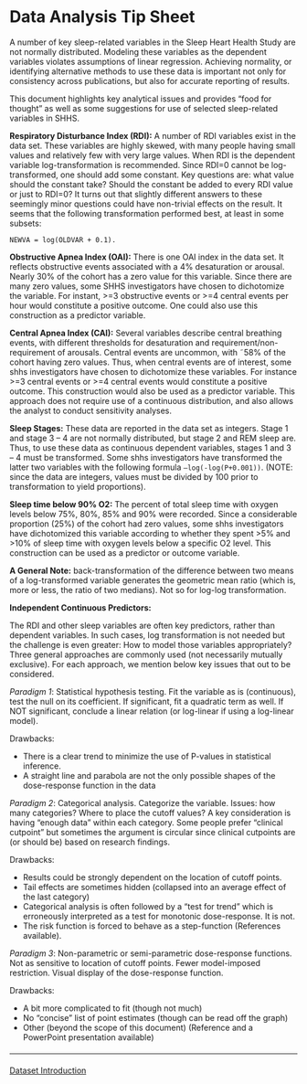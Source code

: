 # Data Analysis Tip Sheet

A number of key sleep-related variables in the Sleep Heart Health Study are not normally distributed.  Modeling these variables as the dependent variables violates assumptions of linear regression.  Achieving normality, or identifying alternative methods to use these data is important not only for consistency across publications, but also for accurate reporting of results.

This document highlights key analytical issues and provides “food for thought” as well as some suggestions for use of selected sleep-related variables in SHHS.

**Respiratory Disturbance Index (RDI):** A number of RDI variables exist in the data set. These variables are highly skewed, with many people having small values and relatively few with very large values.  When RDI is the dependent variable log-transformation is recommended.  Since RDI=0 cannot be log-transformed, one should add some constant.  Key questions are: what value should the constant take? Should the constant be added to every RDI value or just to RDI=0? It turns out that slightly different answers to these seemingly minor questions could have non-trivial effects on the result.  It seems that the following transformation performed best, at least in some subsets:

`NEWVA = log(OLDVAR + 0.1).`


**Obstructive Apnea Index (OAI):**  There is one OAI index in the data set. It reflects obstructive events associated with a 4% desaturation or arousal.  Nearly 30% of the cohort has a zero value for this variable.  Since there are many zero values, some SHHS investigators have chosen to dichotomize the variable. For instant, >=3 obstructive events or >=4 central events per hour would constitute a positive outcome. One could also use this construction as a predictor variable.

**Central Apnea Index (CAI):**  Several variables describe central breathing events, with different thresholds for desaturation and requirement/non-requirement of arousals.  Central events are uncommon, with ˜58% of the cohort having zero values. Thus, when central events are of interest, some shhs investigators have chosen to dichotomize these variables. For instance >=3 central events or >=4 central events would constitute a positive outcome.  This construction would also be used as a predictor variable. This approach does not require use of a continuous distribution, and also allows the analyst to conduct sensitivity analyses.

**Sleep Stages:** These data are reported in the data set as integers. Stage 1 and stage 3 – 4 are not normally distributed, but stage 2 and REM sleep are. Thus, to use these data as continuous dependent variables, stages 1 and 3 – 4 must be transformed. Some shhs investigators have transformed the latter two variables with the following formula `–log(-log(P+0.001))`. (NOTE: since the data are integers, values must be divided by 100 prior to transformation to yield proportions).

**Sleep time below 90% O2:** The percent of total sleep time with oxygen levels below 75%, 80%, 85% and 90% were recorded. Since a considerable proportion (25%) of the cohort had zero values, some shhs investigators have dichotomized this variable according to whether they spent >5% and >10% of sleep time with oxygen levels below a specific O2 level. This construction can be used as a predictor or outcome variable.

**A General Note:**  back-transformation of the difference between two means of a log-transformed variable generates the geometric mean ratio (which is, more or less, the ratio of two medians). Not so for log-log transformation.

**Independent Continuous Predictors:**

The RDI and other sleep variables are often key predictors, rather than dependent variables. In such cases, log transformation is not needed but the challenge is even greater:  How to model those variables appropriately?  Three general approaches are commonly used (not necessarily mutually exclusive).  For each approach, we mention below key issues that out to be considered.

_Paradigm 1_:  Statistical hypothesis testing. Fit the variable as is (continuous), test the null on its coefficient. If significant, fit a quadratic term as well.  If NOT significant, conclude a linear relation (or log-linear if using a log-linear model).

Drawbacks:

- There is a clear trend to minimize the use of P-values in statistical inference.
- A straight line and parabola are not the only possible shapes of the dose-response function in the data

_Paradigm 2_:  Categorical analysis.  Categorize the variable.  Issues:  how many categories?  Where to place the cutoff values?  A key consideration is having “enough data” within each category.  Some people prefer “clinical cutpoint” but sometimes the argument is circular since clinical cutpoints are (or should be) based on research findings.

Drawbacks:

- Results could be strongly dependent on the location of cutoff points.
- Tail effects are sometimes hidden (collapsed into an average effect of the last category)
- Categorical analysis is often followed by a “test for trend” which is erroneously interpreted as a test for monotonic dose-response. It is not.
- The risk function is forced to behave as a step-function
(References available).

_Paradigm 3_:  Non-parametric or semi-parametric dose-response functions. Not as sensitive to location of cutoff points. Fewer model-imposed restriction. Visual display of the dose-response function.

Drawbacks:

- A bit more complicated to fit (though not much)
- No “concise” list of point estimates (though can be read off the graph)
- Other (beyond the scope of this document)
(Reference and a PowerPoint presentation available)

<hr class="soften" style="margin-top: 20px;margin-bottom: 20px;"/>

<div class="center">
<div class="btn-group">
  <a href=":pages_path:/3-dataset-introduction.md" class="btn btn-success">
    Dataset Introduction
    <span class="glyphicon glyphicon-chevron-right"></span>
  </a>
</div>
</div>

